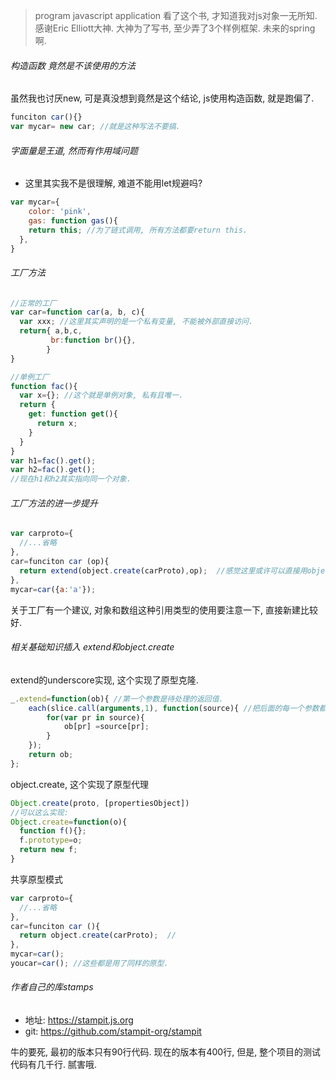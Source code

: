 > program javascript application   看了这个书, 才知道我对js对象一无所知. 感谢Eric Elliott大神. 大神为了写书, 至少弄了3个样例框架. 未来的spring啊.

###### 构造函数   竟然是不该使用的方法

虽然我也讨厌new, 可是真没想到竟然是这个结论, js使用构造函数, 就是跑偏了. 

```js
funciton car(){}
var mycar= new car; //就是这种写法不要搞.
```

###### 字面量是王道, 然而有作用域问题

- 这里其实我不是很理解, 难道不能用let规避吗?

```js
var mycar={
	color: 'pink',
	gas: function gas(){
    return this; //为了链式调用, 所有方法都要return this.
  },
}
```



###### 工厂方法

```js
//正常的工厂
var car=function car(a, b, c){
  var xxx; //这里其实声明的是一个私有变量, 不能被外部直接访问.
  return{ a,b,c, 
         br:function br(){},
        }
}

//单例工厂
function fac(){
  var x={}; //这个就是单例对象, 私有且唯一.
  return {
    get: function get(){
      return x;
    }
  }
}
var h1=fac().get();
var h2=fac().get();
//现在h1和h2其实指向同一个对象.

```



###### 工厂方法的进一步提升

```js
var carproto={
  //...省略
},
car=funciton car (op){
  return extend(object.create(carProto),op);  //感觉这里或许可以直接用object.assign
},
mycar=car({a:'a'});
```

关于工厂有一个建议, 对象和数组这种引用类型的使用要注意一下, 直接新建比较好. 

###### 相关基础知识插入 extend和object.create

extend的underscore实现, 这个实现了原型克隆.

```js
_.extend=function(ob){ //第一个参数是待处理的返回值.
	each(slice.call(arguments,1), function(source){ //把后面的每一个参数都处理为第一个参数的属性.
		for(var pr in source){
			ob[pr] =source[pr];
		}
	});
	return ob;
};
```

object.create, 这个实现了原型代理

```js
Object.create(proto, [propertiesObject])
//可以这么实现:
Object.create=function(o){
  function f(){};
  f.prototype=o;
  return new f;
}
```

共享原型模式

```js
var carproto={
  //...省略
},
car=funciton car (){
  return object.create(carProto);  //
},
mycar=car(); 
youcar=car(); //这些都是用了同样的原型.
```

###### 作者自己的库stamps

- 地址: https://stampit.js.org
- git: https://github.com/stampit-org/stampit

牛的要死, 最初的版本只有90行代码. 现在的版本有400行, 但是, 整个项目的测试代码有几千行. 腻害哦.

